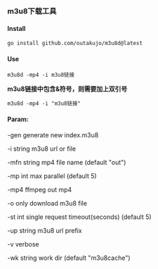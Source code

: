 ### m3u8下载工具

#### Install

```
go install github.com/outakujo/m3u8d@latest
```

#### Use

```
m3u8d -mp4 -i m3u8链接
```

**m3u8链接中包含&符号，则需要加上双引号**

```
m3u8d -mp4 -i "m3u8链接"
```

#### Param:

-gen generate new index.m3u8

-i string m3u8 url or file

-mfn string mp4 file name (default "out")

-mp int max parallel (default 5)

-mp4 ffmpeg out mp4

-o only download m3u8 file

-st int single request timeout(seconds) (default 5)

-up string m3u8 url prefix

-v verbose

-wk string work dir (default "m3u8cache")
